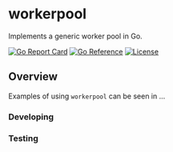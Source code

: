 # workerpool

Implements a generic worker pool in Go.

[![Go Report Card](https://goreportcard.com/badge/github.com/roncewind/workerpool)](https://goreportcard.com/report/github.com/roncewind/workerpool)
[![Go Reference](https://pkg.go.dev/badge/github.com/roncewind/workerpool.svg)](https://pkg.go.dev/github.com/roncewind/workerpool)
[![License][license-image]][license-url]

[license-url]: https://github.com/roncewind/workerpool/blob/main/LICENSE
[license-image]: https://img.shields.io/badge/License-Apache2-brightgreen.svg


## Overview

Examples of using `workerpool` can be seen in ...

### Developing

### Testing

